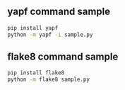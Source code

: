 ## yapf command sample

```bash
pip install yapf
python -m yapf -i sample.py
```
## flake8 command sample

```bash
pip install flake8
python -m flake8 sample.py
```

